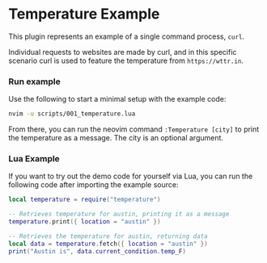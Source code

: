 # Temperature Example

This plugin represents an example of a single command process, `curl`.

Individual requests to websites are made by curl, and in this specific scenario
curl is used to feature the temperature from `https://wttr.in`.

### Run example

Use the following to start a minimal setup with the example code:

```sh
nvim -u scripts/001_temperature.lua
```

From there, you can run the neovim command `:Temperature [city]` to print the
temperature as a message. The city is an optional argument.

### Lua Example

If you want to try out the demo code for yourself via Lua, you can run the
following code after importing the example source:

```lua
local temperature = require("temperature")

-- Retrieves temperature for austin, printing it as a message
temperature.print({ location = "austin" })

-- Retrieves the temperature for austin, returning data
local data = temperature.fetch({ location = "austin" })
print("Austin is", data.current_condition.temp_F)
```
